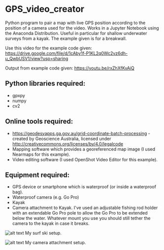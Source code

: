 # GPS_video_creator
Python program to pair a map with live GPS position according to the position of a camera used for the video. Works in a Jupyter Notebook using the Anaconda Distribution. Useful in particular for shallow underwater surveys from a kayak. The example given is for a breakwall.

Use this video for the example code given:
https://drive.google.com/file/d/1cAby1f-P1KL2q0Wc2vz6dh-u_QwbUSV1/view?usp=sharing

Output from example code given:
https://youtu.be/rxZhXfKvAiQ

## Python libraries required:
- gpxpy
- numpy
- cv2

## Online tools required:
- https://geodesyapps.ga.gov.au/grid-coordinate-batch-processing - created by Geoscience Australia, licensed under http://creativecommons.org/licenses/by/4.0/legalcode
- Mapping software which provides a georeferenced map image (I used Nearmaps for this example).
- Video editing software (I used OpenShot Video Editor for this example).

## Equipment required:
- GPS device or smartphone which is waterproof (or inside a waterproof bag).
- Waterproof camera (e.g. Go Pro)
- Kayak
- Camera attachment to Kayak. I've used an adjustable fishing rod holder with an extendable Go Pro pole to allow the Go Pro to be extended below the water. Whatever mount you use you should still tether the camera to the kayak in case it breaks.

![alt text](http://url/to/img.png)
My surf ski setup.

![alt text](http://url/to/img.png)
My camera attachment setup.
